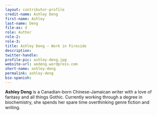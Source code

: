 ```yaml
---
layout: contributor-profile
credit-name: Ashley Deng
first-name: Ashley
last-name: Deng
file-as: d
role: Author
role-2:
role-3:
title: Ashley Deng — Work in Fireside
description:
twitter-handle:
profile-pic: ashley-deng.jpg
website-url: aedeng.wordpress.com
short-name: ashley-deng
permalink: ashley-deng
bio-spanish:
---
```

**Ashley Deng** is a Canadian-born Chinese-Jamaican writer with a love of fantasy and all things Gothic. Currently working through a degree in biochemistry, she spends her spare time overthinking genre fiction and writing.
